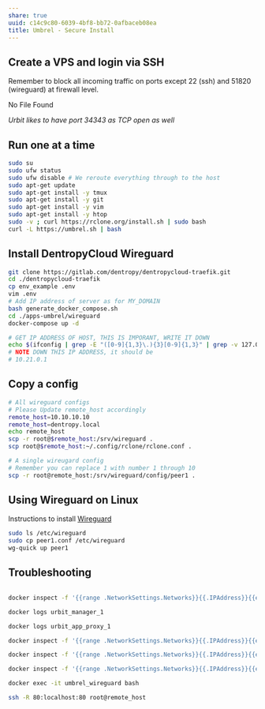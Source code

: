 ```yaml
---
share: true
uuid: c14c9c80-6039-4bf8-bb72-0afbaceb08ea
title: Umbrel - Secure Install
---
```

## Create a VPS and login via SSH

Remember to block all incoming traffic on ports except 22 (ssh) and 51820 (wireguard) at firewall level.

No File Found

*Urbit likes to have port 34343 as TCP open as well*

## Run one at a time
``` bash
sudo su
sudo ufw status
sudo ufw disable # We reroute everything through to the host
sudo apt-get update
sudo apt-get install -y tmux
sudo apt-get install -y git
sudo apt-get install -y vim
sudo apt-get install -y htop
sudo -v ; curl https://rclone.org/install.sh | sudo bash
curl -L https://umbrel.sh | bash

```

## Install DentropyCloud Wireguard

``` bash
git clone https://gitlab.com/dentropy/dentropycloud-traefik.git
cd ./dentropycloud-traefik
cp env_example .env
vim .env
# Add IP address of server as for MY_DOMAIN
bash generate_docker_compose.sh
cd ./apps-umbrel/wireguard
docker-compose up -d

# GET IP ADDRESS OF HOST, THIS IS IMPORANT, WRITE IT DOWN
echo $(ifconfig | grep -E "([0-9]{1,3}\.){3}[0-9]{1,3}" | grep -v 127.0.0.1 | awk '{ print $2 }' | cut -f2 -d: | head -n1)
# NOTE DOWN THIS IP ADDRESS, it should be
# 10.21.0.1
```

## Copy a config

``` bash
# All wireguard configs
# Please Update remote_host accordingly
remote_host=10.10.10.10 
remote_host=dentropy.local
echo remote_host
scp -r root@$remote_host:/srv/wireguard .
scp root@$remote_host:~/.config/rclone/rclone.conf .

# A single wireugard config
# Remember you can replace 1 with number 1 through 10
scp -r root@remote_host:/srv/wireguard/config/peer1 .
```

## Using Wireguard on Linux

Instructions to install [Wireguard](https://www.wireguard.com/install/)

``` bash
sudo ls /etc/wireguard
sudo cp peer1.conf /etc/wireguard
wg-quick up peer1
```

## Troubleshooting

``` bash

docker inspect -f '{{range .NetworkSettings.Networks}}{{.IPAddress}}{{end}}' umbrel_wireguard

docker logs urbit_manager_1

docker logs urbit_app_proxy_1

docker inspect -f '{{range .NetworkSettings.Networks}}{{.IPAddress}}{{end}}' urbit_app_proxy_1

docker inspect -f '{{range .NetworkSettings.Networks}}{{.IPAddress}}{{end}}' urbit_manager_1

docker inspect -f '{{range .NetworkSettings.Networks}}{{.IPAddress}}{{end}}' nginx

docker exec -it umbrel_wireguard bash

ssh -R 80:localhost:80 root@remote_host
```